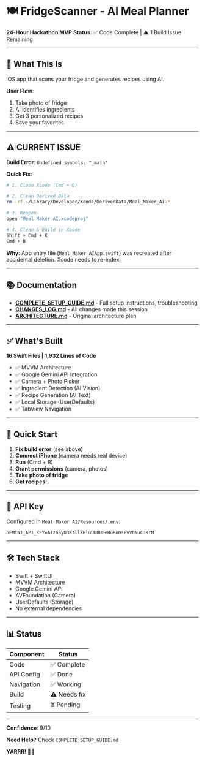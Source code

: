 # 🍽️ FridgeScanner - AI Meal Planner

**24-Hour Hackathon MVP**
**Status**: ✅ Code Complete | ⚠️ 1 Build Issue Remaining

---

## 🎯 What This Is

iOS app that scans your fridge and generates recipes using AI.

**User Flow**:
1. Take photo of fridge
2. AI identifies ingredients
3. Get 3 personalized recipes
4. Save your favorites

---

## ⚠️ CURRENT ISSUE

**Build Error**: `Undefined symbols: "_main"`

**Quick Fix**:
```bash
# 1. Close Xcode (Cmd + Q)

# 2. Clean Derived Data
rm -rf ~/Library/Developer/Xcode/DerivedData/Meal_Maker_AI-*

# 3. Reopen
open "Meal Maker AI.xcodeproj"

# 4. Clean & Build in Xcode
Shift + Cmd + K
Cmd + B
```

**Why**: App entry file (`Meal_Maker_AIApp.swift`) was recreated after accidental deletion. Xcode needs to re-index.

---

## 📚 Documentation

- **[COMPLETE_SETUP_GUIDE.md](Meal%20Maker%20AI/COMPLETE_SETUP_GUIDE.md)** - Full setup instructions, troubleshooting
- **[CHANGES_LOG.md](CHANGES_LOG.md)** - All changes made this session
- **[ARCHITECTURE.md](Meal%20Maker%20AI/ARCHITECTURE.md)** - Original architecture plan

---

## ✅ What's Built

**16 Swift Files | 1,932 Lines of Code**

- ✅ MVVM Architecture
- ✅ Google Gemini API Integration
- ✅ Camera + Photo Picker
- ✅ Ingredient Detection (AI Vision)
- ✅ Recipe Generation (AI Text)
- ✅ Local Storage (UserDefaults)
- ✅ TabView Navigation

---

## 🚀 Quick Start

1. **Fix build error** (see above)
2. **Connect iPhone** (camera needs real device)
3. **Run** (Cmd + R)
4. **Grant permissions** (camera, photos)
5. **Take photo of fridge**
6. **Get recipes!**

---

## 🔑 API Key

Configured in `Meal Maker AI/Resources/.env`:
```
GEMINI_API_KEY=AIzaSyD3K3llXHluUU0UEeHuRoDsBvVbNuCJKrM
```

---

## 🛠️ Tech Stack

- Swift + SwiftUI
- MVVM Architecture
- Google Gemini API
- AVFoundation (Camera)
- UserDefaults (Storage)
- No external dependencies

---

## 📊 Status

| Component | Status |
|-----------|--------|
| Code | ✅ Complete |
| API Config | ✅ Done |
| Navigation | ✅ Working |
| Build | ⚠️ Needs fix |
| Testing | ⏳ Pending |

---

**Confidence**: 9/10

**Need Help?** Check `COMPLETE_SETUP_GUIDE.md`

**YARRR! 🏴‍☠️**
